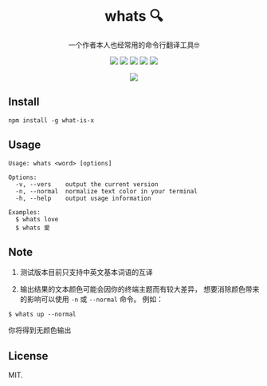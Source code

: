 <div align="center">

# whats 🔍
一个作者本人也经常用的命令行翻译工具🤓

![](https://img.shields.io/node/v/what-is-x)
![](https://img.shields.io/npm/v/what-is-x?color=blue)
![](https://img.shields.io/npm/dt/what-is-x)
![](https://img.shields.io/librariesio/github/styx11/whats)
![](https://img.shields.io/github/license/styx11/whats)

![](https://s2.ax1x.com/2019/09/24/uESGB6.png)

</div>

## Install

```
npm install -g what-is-x
```

## Usage

```
Usage: whats <word> [options]

Options:
  -v, --vers    output the current version
  -n, --normal  normalize text color in your terminal
  -h, --help    output usage information

Examples:
  $ whats love
  $ whats 爱
```

## Note

1. 测试版本目前只支持中英文基本词语的互译

2. 输出结果的文本颜色可能会因你的终端主题而有较大差异，
  想要消除颜色带来的影响可以使用 `-n` 或 `--normal` 命令。
  例如：
  ```
  $ whats up --normal
  ```
  你将得到无颜色输出

## License
MIT.